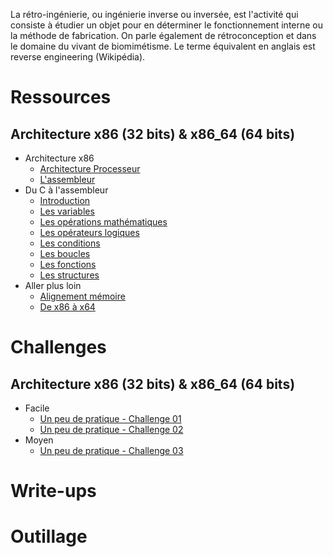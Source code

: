 La rétro-ingénierie, ou ingénierie inverse ou inversée, est l'activité qui consiste à étudier un objet pour en déterminer le fonctionnement interne ou la méthode de fabrication. On parle également de rétroconception et dans le domaine du vivant de biomimétisme. Le terme équivalent en anglais est reverse engineering (Wikipédia).

# Ressources

## Architecture x86 (32 bits) & x86_64 (64 bits)
- Architecture x86
  - [Architecture Processeur](ressources/architecture-x86-x86_64/01.Architecture-Processeur.md)
  - [L'assembleur](ressources/architecture-x86-x86_64/02.L-assembleur.md)
- Du C à l'assembleur
  - [Introduction](ressources/architecture-x86-x86_64/03.Introduction.md)
  - [Les variables](ressources/architecture-x86-x86_64/04.Les-variables.md)
  - [Les opérations mathématiques](ressources/architecture-x86-x86_64/05.Les-operations-mathematiques.md)
  - [Les opérateurs logiques](ressources/architecture-x86-x86_64/06.Les-operateurs-logiques.md)
  - [Les conditions](ressources/architecture-x86-x86_64/07.Les-conditions.md)
  - [Les boucles](ressources/architecture-x86-x86_64/08.Les-boucles.md)
  - [Les fonctions](ressources/architecture-x86-x86_64/09.Les-fonctions.md)
  - [Les structures](ressources/architecture-x86-x86_64/10.Les-structures.md)
- Aller plus loin
  - [Alignement mémoire](ressources/architecture-x86-x86_64/XX.Alignement-memoire.md)
  - [De x86 à x64](ressources/architecture-x86-x86_64/XX.De_x86_a_x64.md)

# Challenges

## Architecture x86 (32 bits) & x86_64 (64 bits)
- Facile
  - [Un peu de pratique - Challenge 01](challenges/architecture-x86-x86_64/un_peu_de_pratique-challenge_01/README.md)
  - [Un peu de pratique - Challenge 02](challenges/architecture-x86-x86_64/un_peu_de_pratique-challenge_02/README.md)
- Moyen
  - [Un peu de pratique - Challenge 03](challenges/architecture-x86-x86_64/un_peu_de_pratique-challenge_03/README.md)

# Write-ups

# Outillage
